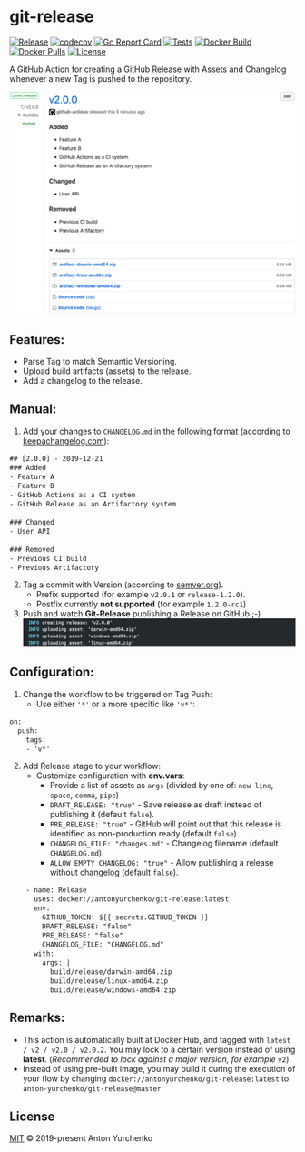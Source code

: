 # git-release
[![Release](https://img.shields.io/github/v/release/anton-yurchenko/git-release)](https://github.com/anton-yurchenko/git-release/releases/latest)
[![codecov](https://codecov.io/gh/anton-yurchenko/git-release/branch/master/graph/badge.svg)](https://codecov.io/gh/anton-yurchenko/git-release)
[![Go Report Card](https://goreportcard.com/badge/github.com/anton-yurchenko/git-release)](https://goreportcard.com/report/github.com/anton-yurchenko/git-release)
[![Tests](https://github.com/anton-yurchenko/git-release/workflows/tests/badge.svg)](https://github.com/anton-yurchenko/git-release/actions)
[![Docker Build](https://img.shields.io/docker/cloud/build/antonyurchenko/git-release)](https://hub.docker.com/r/antonyurchenko/git-release)
[![Docker Pulls](https://img.shields.io/docker/pulls/antonyurchenko/git-release)](https://hub.docker.com/r/antonyurchenko/git-release)
[![License](https://img.shields.io/github/license/anton-yurchenko/git-release)](LICENSE.md)

A GitHub Action for creating a GitHub Release with Assets and Changelog whenever a new Tag is pushed to the repository.  

![PIC](docs/images/release.png)

## Features:
- Parse Tag to match Semantic Versioning.  
- Upload build artifacts (assets) to the release.  
- Add a changelog to the release.  

## Manual:
1. Add your changes to `CHANGELOG.md` in the following format (according to [keepachangelog.com](https://keepachangelog.com/en/1.0.0/ "Keep a ChangeLog")):
```
## [2.0.0] - 2019-12-21 
### Added
- Feature A
- Feature B
- GitHub Actions as a CI system
- GitHub Release as an Artifactory system

### Changed
- User API

### Removed
- Previous CI build
- Previous Artifactory
```
2. Tag a commit with Version (according to [semver.org](https://semver.org/ "Semantic Versioning")).
    - Prefix supported (for example `v2.0.1` or `release-1.2.0`).
    - Postfix currently **not supported** (for example `1.2.0-rc1`)
3. Push and watch **Git-Release** publishing a Release on GitHub ;-)  
![PIC](docs/images/log.png)

## Configuration:
1. Change the workflow to be triggered on Tag Push:
    - Use either `'*'` or a more specific like `'v*'`:
```
on:
  push:
    tags:
    - 'v*'
```
2. Add Release stage to your workflow:  
    - Customize configuration with **env.vars**:
        - Provide a list of assets as `args` (divided by one of: `new line`, `space`, `comma`, `pipe`)
        - `DRAFT_RELEASE: "true"` - Save release as draft instead of publishing it (default `false`).
        - `PRE_RELEASE: "true"` - GitHub will point out that this release is identified as non-production ready (default `false`). 
        - `CHANGELOG_FILE: "changes.md"` - Changelog filename (default `CHANGELOG.md`).
        - `ALLOW_EMPTY_CHANGELOG: "true"` - Allow publishing a release without changelog (default `false`).
```
    - name: Release
      uses: docker://antonyurchenko/git-release:latest
      env:
        GITHUB_TOKEN: ${{ secrets.GITHUB_TOKEN }}
        DRAFT_RELEASE: "false"
        PRE_RELEASE: "false"
        CHANGELOG_FILE: "CHANGELOG.md"
      with:
        args: |
          build/release/darwin-amd64.zip
          build/release/linux-amd64.zip
          build/release/windows-amd64.zip
```

## Remarks:
- This action is automatically built at Docker Hub, and tagged with `latest / v2 / v2.0 / v2.0.2`. You may lock to a certain version instead of using **latest**. (*Recommended to lock against a major version, for example* `v2`).
- Instead of using pre-built image, you may build it during the execution of your flow by changing `docker://antonyurchenko/git-release:latest` to `anton-yurchenko/git-release@master`

## License
[MIT](LICENSE.md) © 2019-present Anton Yurchenko